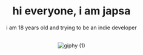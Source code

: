 
<div align="center">
  <h1 align="center">
  hi everyone, i am japsa
</h1> 
i am 18 years old and trying to be an indie developer
<br>
<br>

![giphy (1)](https://user-images.githubusercontent.com/62521215/211249297-7dc970fa-65fd-4de4-a165-eb555aa0756f.gif)
</div>

